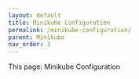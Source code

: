 ```yaml
---
layout: default
title: Minikube Configuration
permalink: /minikube-configuration/
parent: Minikube
nav_order: 3
---
```


This page: Minikube Configuration